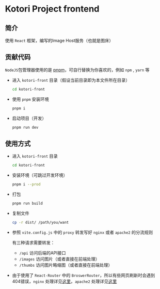 # Kotori Project frontend

## 简介

使用 `React` 框架，编写的Image Host服务（也就是图床）

## 贡献代码

`NodeJS`包管理器使用的是 [pnpm](https://pnpm.io/)，可自行替换为你喜欢的，例如 `npm` , `yarn` 等

* 进入 `kotori-front` 目录（假设当前目录即为本文件所在目录）

  ```bash
  cd kotori-front
  ```

* 使用 `pnpm` 安装环境

  ```bash
  pnpm i
  ```

* 启动项目（开发）

  ```bash
  pnpm run dev
  ```

## 使用方式

* 进入 `kotori-front` 目录

  ```bash
  cd kotori-front
  ```

* 安装环境（可跳过开发环境）

  ```bash
  pnpm i --prod
  ```

* 打包

  ```bash
  pnpm run build
  ```

* 复制文件

  ```bash
  cp -r dist/ /path/you/want
  ```

* 参照 `vite.config.js` 中的 `proxy` 转发写好 `nginx` 或者 `apache2` 的分流规则
  
  有三种请求需要转发：

  * `/api` 访问后端的API接口 
  * `/images` 访问图片（或者直接在前端处理）
  * `/thumbs` 访问图片略缩图（或者直接在前端处理）


* 由于使用了 `React-Router` 中的 `BroswerRouter`，所以有些网页刷新时会遇到404错误，`nginx` 处理详见[这里](https://stackoverflow.com/questions/45598779/react-router-browserrouter-leads-to-404-not-found-nginx-error-when-going-to)，`apache2` 处理详见[这里](https://stackoverflow.com/questions/44038456/how-to-setup-apache-server-for-react-route)
